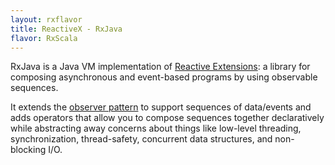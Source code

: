 ```yaml
---
layout: rxflavor
title: ReactiveX - RxJava
flavor: RxScala
---
```


RxJava is a Java VM implementation of <a href="https://rx.codeplex.com">Reactive Extensions</a>: a library for composing asynchronous and event-based programs by using observable sequences.

It extends the <a href="http://en.wikipedia.org/wiki/Observer_pattern">observer pattern</a> to support sequences of data/events and adds operators that allow you to compose sequences together declaratively while abstracting away concerns about things like low-level threading, synchronization, thread-safety, concurrent data structures, and non-blocking I/O.


